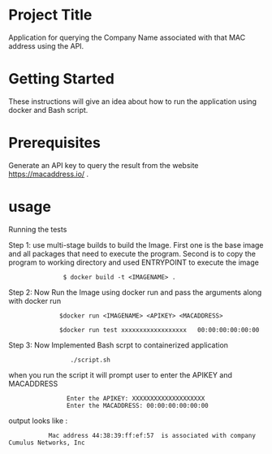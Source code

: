 Project Title
============================

   Application for querying  the Company Name associated with that MAC address using the API.
   
Getting Started
==============================
   
   These instructions will give an idea about how to run the application using docker and Bash script.
   
Prerequisites
==========================
  
   Generate an API key to query the result from the website https://macaddress.io/ .
   
usage
===============================
  
Running the tests
   
 Step 1: use multi-stage builds to build the Image.
       First one is the base image and all packages that need to execute the program.
       Second is to copy the program to working directory and used ENTRYPOINT to execute the image
    
                   $ docker build -t <IMAGENAME> .
          
 Step 2: Now Run the Image using docker run and pass the arguments along with docker run
    
                  $docker run <IMAGENAME> <APIKEY> <MACADDRESS>
                   
                  $docker run test xxxxxxxxxxxxxxxxxx   00:00:00:00:00:00
  
 Step 3: Now Implemented Bash scrpt to containerized application
  
                     ./script.sh
   
   when you run the script it will prompt user to enter the APIKEY and MACADDRESS
                    
                    Enter the APIKEY: XXXXXXXXXXXXXXXXXXXX
                    Enter the MACADDRESS: 00:00:00:00:00:00
 
 output looks like :
                                                                                           
               Mac address 44:38:39:ff:ef:57  is associated with company Cumulus Networks, Inc  

